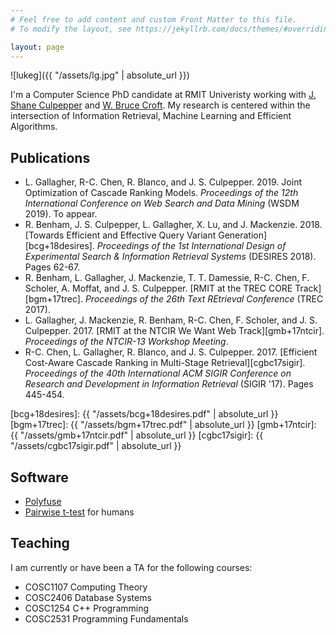 ```yaml
---
# Feel free to add content and custom Front Matter to this file.
# To modify the layout, see https://jekyllrb.com/docs/themes/#overriding-theme-defaults

layout: page
---
```


<div class='pull-right intro-img' markdown="1">
![lukeg]({{ "/assets/lg.jpg" | absolute_url }})
</div>

I'm a Computer Science PhD candidate at RMIT Univeristy working with
[J. Shane Culpepper][pepper] and [W. Bruce Croft][croft]. My research is
centered within the intersection of Information Retrieval, Machine Learning and
Efficient Algorithms.

[pepper]: https://culpepper.io
[croft]: https://ciir.cs.umass.edu/croft

## Publications

* L. Gallagher, R-C. Chen, R. Blanco, and J. S. Culpepper. 2019. Joint
  Optimization of Cascade Ranking Models. *Proceedings of the 12th
  International Conference on Web Search and Data Mining* (WSDM 2019). To appear.
* R. Benham, J. S. Culpepper, L. Gallagher, X. Lu, and J. Mackenzie. 2018. [Towards
  Efficient and Effective Query Variant Generation][bcg+18desires].
  *Proceedings of the 1st International Design of Experimental Search &
  Information Retrieval Systems* (DESIRES 2018). Pages 62-67.
* R. Benham, L. Gallagher, J. Mackenzie, T. T. Damessie, R-C. Chen, F. Scholer,
  A. Moffat, and J. S. Culpepper. [RMIT at the TREC CORE Track][bgm+17trec]. *Proceedings of
  the 26th Text REtrieval Conference* (TREC 2017).
* L. Gallagher, J. Mackenzie, R. Benham, R-C. Chen, F. Scholer, and J. S.
  Culpepper. 2017. [RMIT at the NTCIR We Want Web Track][gmb+17ntcir]. *Proceedings
  of the NTCIR-13 Workshop Meeting*.
* R-C. Chen, L. Gallagher, R. Blanco, and J. S. Culpepper. 2017. [Efficient
  Cost-Aware Cascade Ranking in Multi-Stage Retrieval][cgbc17sigir].
  *Proceedings of the 40th International ACM SIGIR Conference on Research and
  Development in Information Retrieval* (SIGIR '17). Pages 445-454.

[bcg+18desires]: {{ "/assets/bcg+18desires.pdf" | absolute_url }}
[bgm+17trec]: {{ "/assets/bgm+17trec.pdf" | absolute_url }}
[gmb+17ntcir]: {{ "/assets/gmb+17ntcir.pdf" | absolute_url }}
[cgbc17sigir]: {{ "/assets/cgbc17sigir.pdf" | absolute_url }}

## Software

* [Polyfuse][polyfuse]
* [Pairwise t-test][pairwise] for humans

[polyfuse]: https://github.com/rmit-ir/polyfuse
[pairwise]: https://github.com/lgrz/pairwise-ttest

## Teaching

I am currently or have been a TA for the following courses:

* COSC1107 Computing Theory
* COSC2406 Database Systems
* COSC1254 C++ Programming
* COSC2531 Programming Fundamentals
